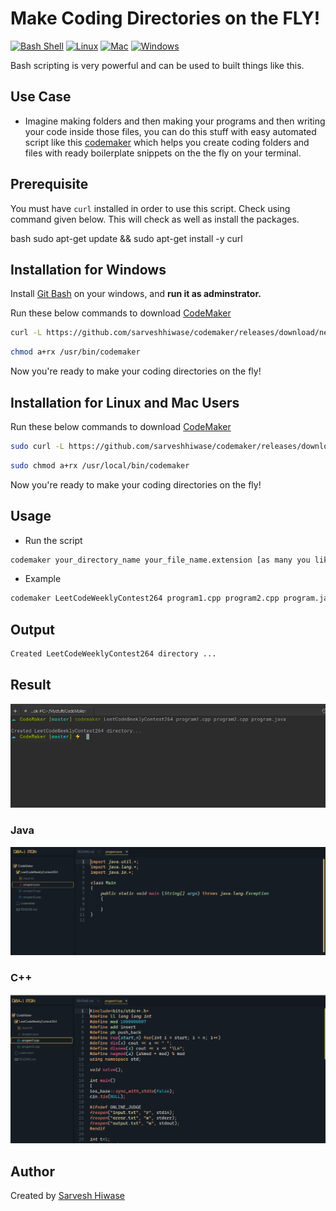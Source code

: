 # Make Coding Directories on the FLY!

[![Bash Shell](https://img.shields.io/static/v1?label=MADE%20WITH&message=BASH&color=red&style=for-the-badge&logo=gnu-bash)](https://shields.io/)
[![Linux](https://img.shields.io/static/v1?label=MADE%20FOR&message=LINUX&color=red&style=for-the-badge&logo=linux)](https://shields.io/)
[![Mac](https://img.shields.io/static/v1?label=MADE%20FOR&message=MAC&color=red&style=for-the-badge&logo=apple)](https://shields.io/)
[![Windows](https://img.shields.io/static/v1?label=MADE%20FOR&message=WINDOWS&color=red&style=for-the-badge&logo=microsoft)](https://shields.io/)

Bash scripting is very powerful and can be used to built things like this.

## Use Case 
- Imagine making folders and then making your programs and then writing your code inside those files, you can do this stuff with easy automated script like this [codemaker](https://github.com/sarveshhiwase/codemaker) which helps you create coding folders and files with ready boilerplate snippets on the the fly on your terminal.

## Prerequisite

You must have `curl` installed in order to use this script. Check using command given below. This will check as well as install the packages.

bash
sudo apt-get update && sudo apt-get install -y curl


## Installation for Windows

Install [Git Bash](https://git-scm.com/download/win) on your windows, and <b>run it as adminstrator.</b>

Run these below commands to download [CodeMaker](codemaker)

```bash
curl -L https://github.com/sarveshhiwase/codemaker/releases/download/newaddition/codemaker -o /usr/bin/codemaker
```

```bash
chmod a+rx /usr/bin/codemaker
```

Now you're ready to make your coding directories on the fly!

## Installation for Linux and Mac Users

Run these below commands to download [CodeMaker](codemaker)

```bash
sudo curl -L https://github.com/sarveshhiwase/codemaker/releases/download/newaddition/codemaker -o /usr/local/bin/codemaker
```

```bash
sudo chmod a+rx /usr/local/bin/codemaker
```

Now you're ready to make your coding directories on the fly!

## Usage

- Run the script

```bash
codemaker your_directory_name your_file_name.extension [as many you like...]
```

- Example

```bash
codemaker LeetCodeWeeklyContest264 program1.cpp program2.cpp program.java
```

## Output

```bash
Created LeetCodeWeeklyContest264 directory ...
```

## Result 

![Output](https://github.com/sarveshhiwase/codemaker/blob/master/img/output.png?raw=true)

### Java

![Snippet1](https://github.com/sarveshhiwase/codemaker/blob/master/img/snippet1.png?raw=true)

### C++

![Snippet2](https://github.com/sarveshhiwase/codemaker/blob/master/img/snippet2.png?raw=true)

## Author

Created by [Sarvesh Hiwase](https://github.com/sarveshhiwase)